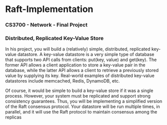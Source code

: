 # Raft-Implementation
### CS3700 - Network - Final Project 
### Distributed, Replicated Key-Value Store
In his project, you will build a (relatively) simple, distributed, replicated key-value datastore. A key-value datastore is a very simple type of database that supports two API calls from clients: put(key, value) and get(key). The former API allows a client application to store a key-value pair in the database, while the latter API allows a client to retrieve a previously stored value by supplying its key. Real-world examples of distributed key-value datastores include memcached, Redis, DynamoDB, etc.

Of course, it would be simple to build a key-value store if it was a single process. However, your system must be replicated and support strong consistency guarantees. Thus, you will be implementing a simplified version of the Raft consensus protocol. Your datastore will be run multiple times, in parallel, and it will use the Raft protocol to maintain consensus among the replicas
